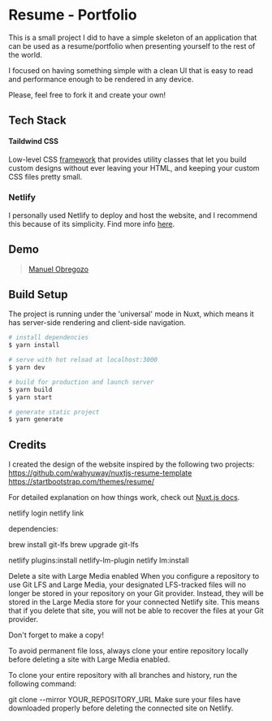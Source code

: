 # Resume - Portfolio 

This is a small project I did to have a simple skeleton of an application that can be used as a resume/portfolio when presenting yourself to the rest of the world.

I focused on having something simple with a clean UI that is easy to read and performance enough to be rendered in any device.

Please, feel free to fork it and create your own!

## Tech Stack

#### Taildwind CSS
Low-level CSS [framework](https://tailwindcss.com/) that provides utility classes that let you build custom designs without ever leaving your HTML, and keeping your custom CSS files pretty small.

### Netlify
I personally used Netlify to deploy and host the website, and I recommend this because of its simplicity. Find more info [here](https://www.netlify.com/).

## Demo

> [Manuel Obregozo](https://www.manuelobregozo.com)

## Build Setup

The project is running under the 'universal' mode in Nuxt, which means it has server-side rendering and client-side navigation.

``` bash
# install dependencies
$ yarn install

# serve with hot reload at localhost:3000
$ yarn dev

# build for production and launch server
$ yarn build
$ yarn start

# generate static project
$ yarn generate
```

## Credits

I created the design of the website inspired by the following two projects:
https://github.com/wahyuway/nuxtjs-resume-template
https://startbootstrap.com/themes/resume/

For detailed explanation on how things work, check out [Nuxt.js docs](https://nuxtjs.org).


netlify login
netlify link

dependencies:


brew install git-lfs
brew upgrade git-lfs


netlify plugins:install netlify-lm-plugin
netlify lm:install


Delete a site with Large Media enabled
When you configure a repository to use Git LFS and Large Media, your designated LFS-tracked files will no longer be stored in your repository on your Git provider. Instead, they will be stored in the Large Media store for your connected Netlify site. This means that if you delete that site, you will not be able to recover the files at your Git provider.

Don't forget to make a copy!

To avoid permanent file loss, always clone your entire repository locally before deleting a site with Large Media enabled.

To clone your entire repository with all branches and history, run the following command:

git clone --mirror YOUR_REPOSITORY_URL
Make sure your files have downloaded properly before deleting the connected site on Netlify.